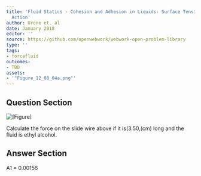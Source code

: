 ```yaml
---
title: 'Fluid Statics - Cohesion and Adhesion in Liquids: Surface Tension and Capillary
  Action'
author: Urone et. al
date: January 2018
editor: ''
source: https://github.com/openwebwork/webwork-open-problem-library
type: ''
tags:
- forcefluid
outcomes:
- TBD
assets:
- '"Figure_12_08_04a.png"'
---
```


## Question Section 

![[Figure]]("Figure_12_08_04a.png")

Calculate the force on the slide wire above if it is(3.50,(cm) long and the fluid is ethyl alcohol.



## Answer Section

A1 = 0.00156